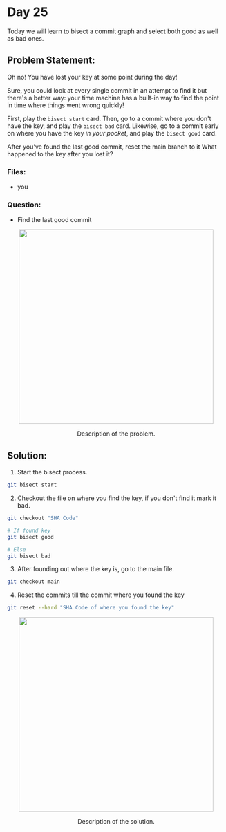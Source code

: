 # Day 25

Today we will learn to bisect a commit graph and select both good as well as bad ones.

## Problem Statement:

Oh no! You have lost your key at some point during the day!

Sure, you could look at every single commit in an attempt to find it
but there's a better way: your time machine has a built-in way to find the point in time where things went wrong quickly!

First, play the `bisect start` card. Then, go to a commit where you don't have the key, and play the `bisect bad` card. Likewise, go to a commit early on where you have the key *in your pocket*, and play the `bisect good` card.

After you've found the last good commit, reset the main branch to
it What happened to the key after you lost it?


### Files:
 - you


### Question:
 - Find the last good commit

<div align="center">
  <img src="https://github.com/ArnabKumarRoy02/Learn-git/assets/86621483/9ce8fe3f-cacb-4608-b571-940cc18c21e2" width=450>
  <p>Description of the problem.</p>
</div>


## Solution:

1. Start the bisect process.
```bash
git bisect start
```

2. Checkout the file on where you find the key, if you don't find it mark it bad.
```bash
git checkout "SHA Code"

# If found key
git bisect good

# Else
git bisect bad
```

3. After founding out where the key is, go to the main file.
```bash
git checkout main
```

4. Reset the commits till the commit where you found the key
```bash
git reset --hard "SHA Code of where you found the key"
```

<div align="center">
  <img src="https://github.com/ArnabKumarRoy02/Learn-git/assets/86621483/320807be-594d-4261-9c61-f462dba9edb2" width=450>
  <p>Description of the solution.</p>
</div>
